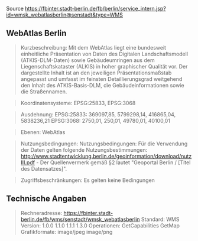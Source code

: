 Source https://fbinter.stadt-berlin.de/fb/berlin/service_intern.jsp?id=wmsk_webatlasberlin@senstadt&type=WMS

## WebAtlas Berlin

> Kurzbeschreibung:
Mit dem WebAtlas liegt eine bundesweit einheitliche Präsentation von Daten des Digitalen Landschaftsmodell (ATKIS-DLM-Daten) sowie Gebäudeumringen aus dem Liegenschaftskataster (ALKIS) in hoher graphischer Qualität vor. Der dargestellte Inhalt ist an den jeweiligen Präsentationsmaßstab angepasst und umfasst im feinsten Detaillierungsgrad weitgehend den Inhalt des ATKIS-Basis-DLM, die Gebäudeinformationen sowie die Straßennamen.

> Koordinatensysteme:
EPSG:25833, EPSG:3068

> Ausdehnung:
  EPSG:25833: 369097,85, 5799298,14, 416865,04, 5838236,21
 	EPSG:3068: 2750,01, 250,01, 49780,01, 40100,01

> Ebenen:
WebAtlas

> Nutzungsbedingungen:
Nutzungsbedingungen: Für die Verwendung der Daten gelten folgende Nutzungsbestimmungen: http://www.stadtentwicklung.berlin.de/geoinformation/download/nutzIII.pdf - Der Quellenvermerk gemäß §2 lautet "Geoportal Berlin / [Titel des Datensatzes]".

> Zugriffsbeschränkungen:
Es gelten keine Bedingungen

## Technische Angaben

> Rechneradresse:	https://fbinter.stadt-berlin.de/fb/wms/senstadt/wmsk_webatlasberlin
Standard:	WMS
Version:
	1.0.0
 	1.1.0
 	1.1.1
 	1.3.0
Operationen:
	GetCapabilities
 	GetMap
Grafikformate:
	image/jpeg
 	image/png
